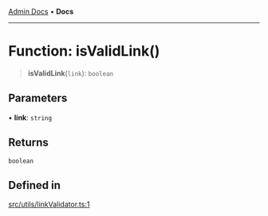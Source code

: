 [Admin Docs](/) • **Docs**

***

# Function: isValidLink()

> **isValidLink**(`link`): `boolean`

## Parameters

• **link**: `string`

## Returns

`boolean`

## Defined in

[src/utils/linkValidator.ts:1](https://github.com/PalisadoesFoundation/talawa-admin/blob/main/src/utils/linkValidator.ts#L1)
